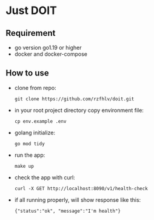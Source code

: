 # Just DOIT

## Requirement

- go version go1.19 or higher
- docker and docker-compose

## How to use

- clone from repo: 

    ``` git clone https://github.com/rzfhlv/doit.git ```

- in your root project directory copy environment file:

    ``` cp env.example .env ```

- golang initialize:

    ``` go mod tidy ```

- run the app:

    ``` make up ```

- check the app with curl:

    ``` curl -X GET http://localhost:8090/v1/health-check ```

- if all running properly, will show response like this:
    
    ``` {"status":"ok", "message":"I'm health"} ```